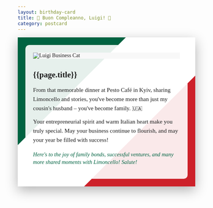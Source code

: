 ```yaml
---
layout: birthday-card
title: 🎂 Buon Compleanno, Luigi! 🎉
category: postcard
---
```


<style type="text/css">
    * {
        margin: 0;
        padding: 0;
        box-sizing: border-box;
    }

    body {
        text-align: unset;
        height: unset;
        font-family: 'Crimson Text', serif;
        padding: 20px;
        min-height: 100vh;
    }

    .card {
        background: linear-gradient(135deg,
        #006341 0%,
        #006341 33%,
        #ffffff 33%,
        #ffffff 66%,
        #CD212A 66%,
        #CD212A 100%
        );
        color: #1a1a1a;
        padding: 20px;
        width: 100%;
        box-shadow: 0 10px 30px rgba(0,0,0,0.3);
    }

    .content-wrapper {
        background: rgba(255, 255, 255, 0.9);
        padding: 20px;
        border-radius: 10px;
    }

    .card-image {
        background-color: #f8f8f8;
        margin-bottom: 15px;
    }

    .card-image img {
        object-fit: cover;
        max-width: unset;
        max-height: unset;
    }

    h1 {
        font-size: 1.5rem;
        margin: 10px 0;
        color: #1a1a1a;
        font-family: 'Palatino', serif;
    }

    .greeting-message {
        margin: 15px 0;
        font-size: 0.95rem;
        line-height: 1.6;
    }

    .greeting-message p {
        margin-top: unset;
        margin-bottom: 10px;
    }

    .cool-message {
        margin-top: 15px;
        font-size: 0.9rem;
        color: #006341;
        font-style: italic;
        line-height: 1.4;
    }
</style>

<div class="card">
    <div class="content-wrapper">
        <div class="card-image">
            <img src="{{site.baseurl}}/assets/images/luigi-business-cat.jpg" alt="Luigi Business Cat">
        </div>
        <h2>{{page.title}}</h2>
        <div class="greeting-message">
            <p>From that memorable dinner at Pesto Café in Kyiv, sharing Limoncello and stories, you've become more than just my cousin's husband – you've become family. 🇺🇦</p>
            <p>Your entrepreneurial spirit and warm Italian heart make you truly special. May your business continue to flourish, and may your year be filled with success!</p>
        </div>
        <div class="cool-message">
            <p>Here's to the joy of family bonds, successful ventures, and many more shared moments with Limoncello! Salute! 🍋</p>
        </div>
    </div>
</div>
